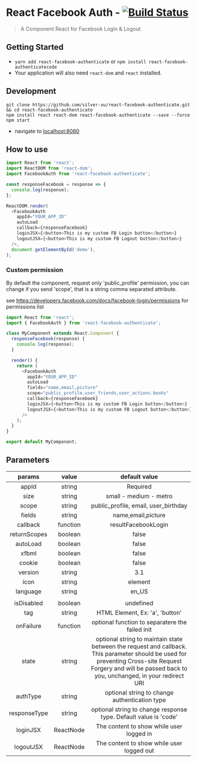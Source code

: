 # React Facebook Auth - [![Build Status](https://travis-ci.org/silver-xu/react-facebook-authenticate.svg?branch=master)](https://travis-ci.org/keppelen/react-facebook-login)

> A Component React for Facebook Login & Logout

## Getting Started

- `yarn add react-facebook-authenticate` or `npm install react-facebook-authenticatecode`
- Your application will also need `react-dom` and `react` installed.

## Development

```shell
git clone https://github.com/silver-xu/react-facebook-authenticate.git && cd react-facebook-authenticate
npm install react react-dom react-facebook-authenticate --save --force
npm start
```

- navigate to [localhost:8080](http://localhost:8080)

## How to use

```js
import React from 'react';
import ReactDOM from 'react-dom';
import FacebookAuth from 'react-facebook-authenticate';

const responseFacebook = response => {
  console.log(response);
};

ReactDOM.render(
  <FacebookAuth
    appId="YOUR_APP_ID"
    autoLoad
    callback={responseFacebook}
    loginJSX={<button>This is my custom FB Login button</button>}
    logoutJSX={<button>This is my custom FB Logout button</button>}
  />,
  document.getElementById('demo'),
);
```

### Custom permission

By default the component, request only 'public_profile' permission, you can change if you send 'scope', that is a string comma separated attribute.

see https://developers.facebook.com/docs/facebook-login/permissions for permissions list

```js
import React from 'react';
import { FacebookAuth } from 'react-facebook-authenticate';

class MyComponent extends React.Component {
  responseFacebook(response) {
    console.log(response);
  }

  render() {
    return (
      <FacebookAuth
        appId="YOUR_APP_ID"
        autoLoad
        fields="name,email,picture"
        scope="public_profile,user_friends,user_actions.books"
        callback={responseFacebook}
        loginJSX={<button>This is my custom FB Login button</button>}
        logoutJSX={<button>This is my custom FB Logout button</button>}
      />
    );
  }
}

export default MyComponent;
```

## Parameters

|    params    |   value   |                                                                                                default value                                                                                                |
| :----------: | :-------: | :---------------------------------------------------------------------------------------------------------------------------------------------------------------------------------------------------------: |
|    appId     |  string   |                                                                                                  Required                                                                                                   |
|     size     |  string   |                                                                                           small - medium - metro                                                                                            |
|    scope     |  string   |                                                                                    public_profile, email, user_birthday                                                                                     |
|    fields    |  string   |                                                                                             name,email,picture                                                                                              |
|   callback   | function  |                                                                                             resultFacebookLogin                                                                                             |
| returnScopes |  boolean  |                                                                                                    false                                                                                                    |
|   autoLoad   |  boolean  |                                                                                                    false                                                                                                    |
|    xfbml     |  boolean  |                                                                                                    false                                                                                                    |
|    cookie    |  boolean  |                                                                                                    false                                                                                                    |
|   version    |  string   |                                                                                                     3.1                                                                                                     |
|     icon     |  string   |                                                                                                   element                                                                                                   | none |
|   language   |  string   |                                                                                                    en_US                                                                                                    |
|              |
|  isDisabled  |  boolean  |                                                                                                  undefined                                                                                                  |
|     tag      |  string   |                                                                                       HTML Element, Ex: 'a', 'button'                                                                                       |
|  onFailure   | function  |                                                                               optional function to separatere the failed init                                                                               |
|    state     |  string   | optional string to maintain state between the request and callback. This parameter should be used for preventing Cross-site Request Forgery and will be passed back to you, unchanged, in your redirect URI |
|   authType   |  string   |                                                                                optional string to change authentication type                                                                                |
| responseType |  string   |                                                                      optional string to change response type. Default value is 'code'                                                                       |
|   loginJSX   | ReactNode |                                                                                  The content to show while user logged in                                                                                   |
|  logoutJSX   | ReactNode |                                                                                  The content to show while user logged out                                                                                  |
